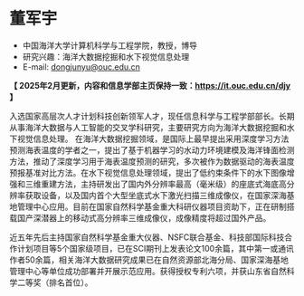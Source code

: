 
# 董军宇

- 中国海洋大学计算机科学与工程学院，教授，博导
- 研究兴趣：海洋大数据挖掘和水下视觉信息处理 
- E-mail: dongjunyu@ouc.edu.cn


**【 2025年2月更新，内容和信息学部主页保持一致：https://it.ouc.edu.cn/djy 】**

入选国家高层次人才计划科技创新领军人才，现任信息科学与工程学部部长。长期从事海洋大数据与人工智能的交叉学科研究，主要研究方向为海洋大数据挖掘和水下视觉信息处理。 在海洋大数据挖掘领域，是国际上最早提出采用深度学习方法预测海表温度的学者之一，提出了基于机器学习的水动力环境建模及海洋锋面检测方法，推动了深度学习用于海表温度预测的研究，多次被作为数据驱动的海表温度预报基准对比方法。在水下视觉信息处理领域，提出了低约束条件下的水下图像增强和三维重建方法，主持研发出了国内外分辨率最高（毫米级）的座底式海底高分辨率获取设备，以及国内首个大型坐底式水下激光扫描三维成像仪，在国家深海基地管理中心应用。目前在国家自然科学基金重大科研仪器项目资助下，正在研制搭载国产深潜器上的移动式高分辨率三维成像仪，成像精度将超过国外产品。 

近五年先后主持国家自然科学基金重大仪器、NSFC联合基金、科技部国际科技合作计划项目等5个国家级项目，已在SCI期刊上发表论文100余篇，其中第一或通讯作者50余篇，相关海洋大数据研究成果已在自然资源部北海分局、国家深海基地管理中心等单位成功部署并开展示范应用。获得授权专利六项，并获山东省自然科学二等奖（排名首位）。
